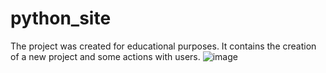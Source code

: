 # python_site
The project was created for educational purposes. It contains the creation of a new project and some actions with users.
![image](https://github.com/Muksaflash/python_site/assets/67598186/cf2baf22-e547-49fd-b2f2-f6318af43fbd)
